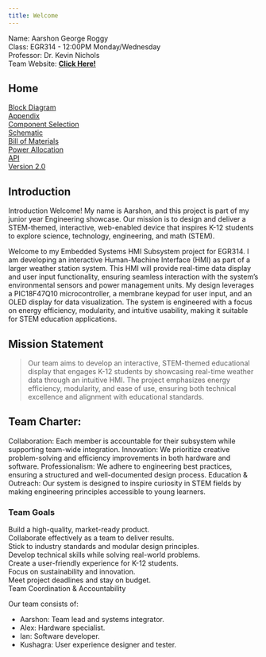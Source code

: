 ```yaml
---
title: Welcome
---
```


Name: Aarshon George Roggy  
Class: EGR314 - 12:00PM Monday/Wednesday  
Professor: Dr. Kevin Nichols  
Team Website: [**Click Here!**](https://egr314-2025-s-306.github.io/EGR314-Team306/)

## Home
 
[Block Diagram](./block-diagram.md)  
[Appendix](./index.html)  
[Component Selection](./component-selection.md)  
[Schematic](./schematic.md)  
[Bill of Materials](./bill-of-materials.md)  
[Power Allocation](./power-distribution.md)  
[API](./API.md)\
[Version 2.0](./version-improvements.md)
  


## Introduction
Introduction
Welcome! My name is Aarshon, and this project is part of my junior year Engineering showcase. Our mission is to design and deliver a STEM-themed, interactive, web-enabled device that inspires K-12 students to explore science, technology, engineering, and math (STEM).  

Welcome to my Embedded Systems HMI Subsystem project for EGR314. I am developing an interactive Human-Machine Interface (HMI) as part of a larger weather station system. This HMI will provide real-time data display and user input functionality, ensuring seamless interaction with the system’s environmental sensors and power management units.
My design leverages a PIC18F47Q10 microcontroller, a membrane keypad for user input, and an OLED display for data visualization. The system is engineered with a focus on energy efficiency, modularity, and intuitive usability, making it suitable for STEM education applications.

## Mission Statement

> Our team aims to develop an interactive, STEM-themed educational display that engages K-12 students by showcasing real-time weather data through an intuitive HMI. The project emphasizes energy efficiency, modularity, and ease of use, ensuring both technical excellence and alignment with educational standards.

## Team Charter:

Collaboration: Each member is accountable for their subsystem while supporting team-wide integration.
Innovation: We prioritize creative problem-solving and efficiency improvements in both hardware and software.
Professionalism: We adhere to engineering best practices, ensuring a structured and well-documented design process.
Education & Outreach: Our system is designed to inspire curiosity in STEM fields by making engineering principles accessible to young learners.  


### Team Goals

Build a high-quality, market-ready product.  
Collaborate effectively as a team to deliver results.  
Stick to industry standards and modular design principles.  
Develop technical skills while solving real-world problems.  
Create a user-friendly experience for K-12 students.  
Focus on sustainability and innovation.  
Meet project deadlines and stay on budget.  
Team Coordination & Accountability

Our team consists of:  

- Aarshon: Team lead and systems integrator.
- Alex: Hardware specialist.
- Ian: Software developer.
- Kushagra: User experience designer and tester.

